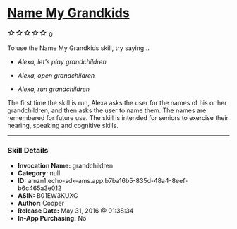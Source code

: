 # [Name My Grandkids](http://alexa.amazon.com/#skills/amzn1.echo-sdk-ams.app.b7ba16b5-835d-48a4-8eef-b6c465a3e012)
![0 stars](../../images/ic_star_border_black_18dp_1x.png)![0 stars](../../images/ic_star_border_black_18dp_1x.png)![0 stars](../../images/ic_star_border_black_18dp_1x.png)![0 stars](../../images/ic_star_border_black_18dp_1x.png)![0 stars](../../images/ic_star_border_black_18dp_1x.png) 0

To use the Name My Grandkids skill, try saying...

* *Alexa, let's play grandchildren*

* *Alexa, open grandchildren*

* *Alexa, run grandchildren*

The first time the skill is run, Alexa asks the user for the names of his or her grandchildren, and then asks the user to name them.  The names are remembered for future use.  The skill is intended for seniors to exercise their hearing, speaking and cognitive skills.

***

### Skill Details

* **Invocation Name:** grandchildren
* **Category:** null
* **ID:** amzn1.echo-sdk-ams.app.b7ba16b5-835d-48a4-8eef-b6c465a3e012
* **ASIN:** B01EW3KUXC
* **Author:** Cooper 
* **Release Date:** May 31, 2016 @ 01:38:34
* **In-App Purchasing:** No
